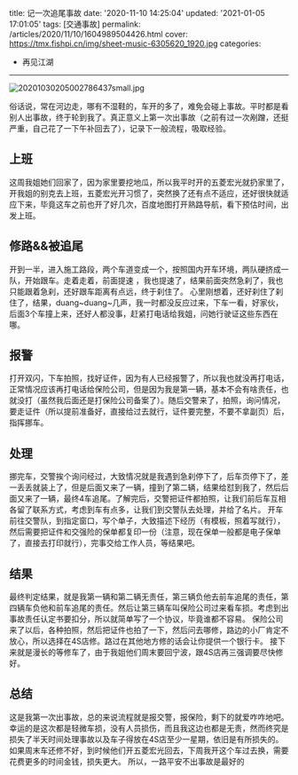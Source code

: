 title: 记一次追尾事故
date: '2020-11-10 14:25:04'
updated: '2021-01-05 17:01:05'
tags: [交通事故]
permalink: /articles/2020/11/10/1604989504426.html
cover: https://tmx.fishpi.cn/img/sheet-music-6305620_1920.jpg
categories: 
- 再见江湖

---
![20201030205002786437small.jpg](https://tmx.fishpi.cn/img/sheet-music-6305620_1920.jpg)

俗话说，常在河边走，哪有不湿鞋的，车开的多了，难免会碰上事故。平时都是看别人出事故，终于轮到我了。真正意义上第一次出事故（之前有过一次剐蹭，还挺严重，自己花了一下午补回去了），记录下一般流程，吸取经验。

## 上班

这周我姐她们回家了，因为家里要挖地瓜，所以我平时开的五菱宏光就扔家里了，开我姐的别克去上班，五菱宏光开习惯了，突然换了还有点不适应，还好很快就适应下来，毕竟这车之前也开了好几次，百度地图打开熟路导航，看下预估时间，出发上班。

## 修路&&被追尾

开到一半，进入施工路段，两个车道变成一个，按照国内开车环境，两队硬挤成一队，开始跟车。走着走着，前面提速 ，我也提速了，结果前面突然急刹了，我也只能跟着急刹，还好跟车距离有点远，终于刹住了。
心里刚想着，还好刹住了刹住了，结果，duang\~duang\~几声，我一时都没反应过来，下车一看，好家伙，后面3个车撞上来，还好人都没事，赶紧打电话给我姐，问她行驶证这些东西在哪。

## 报警

打开双闪，下车拍照，找好证件，因为有人已经报警了，所以我也就没再打电话，正常情况应该再打电话给保险公司，但是因为我是第一辆，基本不会有啥责任，也就没打（虽然我后面还是打保险公司备案了）。随后交警来了，拍照，询问情况，要走证件（所以提前准备好，直接给过去就行，证件要完整，不要不拿副页）后，指挥挪车。

## 处理

挪完车，交警挨个询问经过，大致情况就是我遇到急刹停下了，后车页停下了，差一丢丢就装上了，但是后面又来了一辆，撞到了第二辆，结果给怼到我了，然后后面又来了一辆，最终4车追尾。了解完后，交警把证件都拍照，让我们前后车互相各留了联系方式，考虑到车有点多，让我们到交警队去处理，并给了名片。
开车前往交警队，到指定窗口，写个单子，大致描述下经历（有模板，照着写就行），然后需要把证件和交强险的保单都复印一份（注意，现在保单一般都是电子保单了，直接去打印就行），完事交给工作人员，等结果吧。

## 结果

最终判定结果，就是我第一辆和第二辆无责任，第三辆负他去前车追尾的责任，第四辆车负他和前车追尾的责任。然后让第三辆车叫保险公司过来看车损。考虑到出事故责任认定书要扣分，所以就简单写了一个协议，毕竟谁都不容易。
保险公司来了以后，各种拍照，然后把证件也拍了一下，然后问去哪修，路边的小厂肯定不放心，所以选择在4S店修。路过在其他地方修的话会让你提供一个银行卡。
接下来就是漫长的等修车了，由于我姐他们周末要回宁波，跟4S店再三强调要尽快修好。

## 总结

这是我第一次出事故，总的来说流程就是报交警，报保险，剩下的就爱咋咋地吧。
幸运的是这次都是轻微车损，没有人员损伤，而且我这边也都是无责，然而终究是损失了半天时间处理事故以及车子得放在4S店至少一星期，依旧是有所损失的。如果周末车还修不好，到时候他们开五菱宏光回去，下周我开这个车过去换，需要花费更多的时间金钱，损失更大。
所以，一路平安不出事故是最好的

